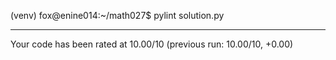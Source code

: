 (venv) fox@enine014:~/math027$ pylint solution.py 

--------------------------------------------------------------------
Your code has been rated at 10.00/10 (previous run: 10.00/10, +0.00)
